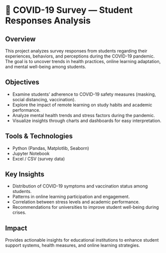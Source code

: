 # 🦠 COVID-19 Survey — Student Responses Analysis

## Overview
This project analyzes survey responses from students regarding their experiences, behaviors, and perceptions during the COVID-19 pandemic. The goal is to uncover trends in health practices, online learning adaptation, and mental well-being among students.

## Objectives
- Examine students’ adherence to COVID-19 safety measures (masking, social distancing, vaccination).  
- Explore the impact of remote learning on study habits and academic performance.  
- Analyze mental health trends and stress factors during the pandemic.  
- Visualize insights through charts and dashboards for easy interpretation.  

## Tools & Technologies
- Python (Pandas, Matplotlib, Seaborn)  
- Jupyter Notebook  
- Excel / CSV (survey data)  

## Key Insights
- Distribution of COVID-19 symptoms and vaccination status among students.  
- Patterns in online learning participation and engagement.  
- Correlation between stress levels and academic performance.  
- Recommendations for universities to improve student well-being during crises.  

## Impact
Provides actionable insights for educational institutions to enhance student support systems, health measures, and online learning strategies.  
